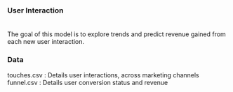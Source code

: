 ### User Interaction<br><br>
The goal of this model is to explore trends and predict revenue gained from each new user interaction. <br>

### Data <br>
touches.csv : Details user interactions, across marketing channels<br>funnel.csv : Details user conversion status and revenue


